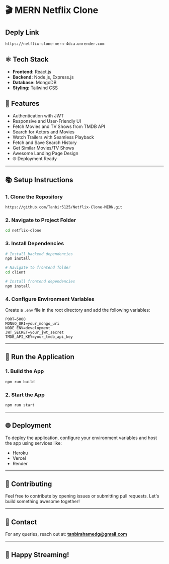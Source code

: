 # 🎬 MERN Netflix Clone

## Deply Link
```bash
https://netflix-clone-mern-4dca.onrender.com
```

## ⚛️ Tech Stack
- **Frontend:** React.js
- **Backend:** Node.js, Express.js
- **Database:** MongoDB
- **Styling:** Tailwind CSS

## 🔐 Features
- Authentication with JWT
- Responsive and User-Friendly UI
- Fetch Movies and TV Shows from TMDB API
- Search for Actors and Movies
- Watch Trailers with Seamless Playback
- Fetch and Save Search History
- Get Similar Movies/TV Shows
- Awesome Landing Page Design
- 🌐 Deployment Ready

---

## 📚 Setup Instructions

### 1. Clone the Repository
```bash
https://github.com/Tanbir5125/Netflix-Clone-MERN.git
```

### 2. Navigate to Project Folder
```bash
cd netflix-clone
```

### 3. Install Dependencies
```bash
# Install backend dependencies
npm install

# Navigate to frontend folder
cd client

# Install frontend dependencies
npm install
```

### 4. Configure Environment Variables
Create a `.env` file in the root directory and add the following variables:
```
PORT=5000
MONGO_URI=your_mongo_uri
NODE_ENV=development
JWT_SECRET=your_jwt_secret
TMDB_API_KEY=your_tmdb_api_key
```

---

## 🚀 Run the Application

### 1. Build the App
```bash
npm run build
```

### 2. Start the App
```bash
npm run start
```

---

## 🌐 Deployment
To deploy the application, configure your environment variables and host the app using services like:
- Heroku
- Vercel
- Render

---

## 🤝 Contributing
Feel free to contribute by opening issues or submitting pull requests. Let's build something awesome together!

---

## 📧 Contact
For any queries, reach out at: **tanbirahamedg@gmail.com**

---

## 💙 Happy Streaming!

